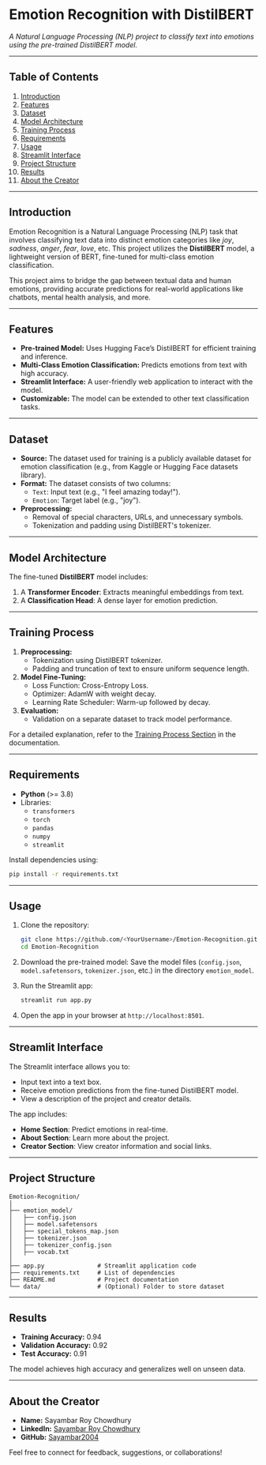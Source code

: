 # **Emotion Recognition with DistilBERT**

*A Natural Language Processing (NLP) project to classify text into emotions using the pre-trained DistilBERT model.*

---

## **Table of Contents**
1. [Introduction](#introduction)
2. [Features](#features)
3. [Dataset](#dataset)
4. [Model Architecture](#model-architecture)
5. [Training Process](#training-process)
6. [Requirements](#requirements)
7. [Usage](#usage)
8. [Streamlit Interface](#streamlit-interface)
9. [Project Structure](#project-structure)
10. [Results](#results)
11. [About the Creator](#about-the-creator)

---

## **Introduction**
Emotion Recognition is a Natural Language Processing (NLP) task that involves classifying text data into distinct emotion categories like *joy*, *sadness*, *anger*, *fear*, *love*, etc. This project utilizes the **DistilBERT** model, a lightweight version of BERT, fine-tuned for multi-class emotion classification.

This project aims to bridge the gap between textual data and human emotions, providing accurate predictions for real-world applications like chatbots, mental health analysis, and more.

---

## **Features**
- **Pre-trained Model:** Uses Hugging Face’s DistilBERT for efficient training and inference.
- **Multi-Class Emotion Classification:** Predicts emotions from text with high accuracy.
- **Streamlit Interface:** A user-friendly web application to interact with the model.
- **Customizable:** The model can be extended to other text classification tasks.

---

## **Dataset**
- **Source:** The dataset used for training is a publicly available dataset for emotion classification (e.g., from Kaggle or Hugging Face datasets library).
- **Format:** The dataset consists of two columns:
  - `Text`: Input text (e.g., "I feel amazing today!").
  - `Emotion`: Target label (e.g., "joy").
- **Preprocessing:**
  - Removal of special characters, URLs, and unnecessary symbols.
  - Tokenization and padding using DistilBERT's tokenizer.

---

## **Model Architecture**
The fine-tuned **DistilBERT** model includes:
1. A **Transformer Encoder**: Extracts meaningful embeddings from text.
2. A **Classification Head**: A dense layer for emotion prediction.

---

## **Training Process**
1. **Preprocessing:**
   - Tokenization using DistilBERT tokenizer.
   - Padding and truncation of text to ensure uniform sequence length.
2. **Model Fine-Tuning:**
   - Loss Function: Cross-Entropy Loss.
   - Optimizer: AdamW with weight decay.
   - Learning Rate Scheduler: Warm-up followed by decay.
3. **Evaluation:**
   - Validation on a separate dataset to track model performance.

For a detailed explanation, refer to the [Training Process Section](#training-process) in the documentation.

---

## **Requirements**
- **Python** (>= 3.8)
- Libraries:
  - `transformers`
  - `torch`
  - `pandas`
  - `numpy`
  - `streamlit`

Install dependencies using:  
```bash
pip install -r requirements.txt
```

---

## **Usage**
1. Clone the repository:
   ```bash
   git clone https://github.com/<YourUsername>/Emotion-Recognition.git
   cd Emotion-Recognition
   ```

2. Download the pre-trained model:
   Save the model files (`config.json`, `model.safetensors`, `tokenizer.json`, etc.) in the directory `emotion_model`.

3. Run the Streamlit app:
   ```bash
   streamlit run app.py
   ```

4. Open the app in your browser at `http://localhost:8501`.

---

## **Streamlit Interface**
The Streamlit interface allows you to:
- Input text into a text box.
- Receive emotion predictions from the fine-tuned DistilBERT model.
- View a description of the project and creator details.

The app includes:
- **Home Section**: Predict emotions in real-time.
- **About Section**: Learn more about the project.
- **Creator Section**: View creator information and social links.

---

## **Project Structure**
```
Emotion-Recognition/
│
├── emotion_model/
│   ├── config.json
│   ├── model.safetensors
│   ├── special_tokens_map.json
│   ├── tokenizer.json
│   ├── tokenizer_config.json
│   ├── vocab.txt
│
├── app.py               # Streamlit application code
├── requirements.txt     # List of dependencies
├── README.md            # Project documentation
└── data/                # (Optional) Folder to store dataset
```

---

## **Results**
- **Training Accuracy:** 0.94  
- **Validation Accuracy:** 0.92  
- **Test Accuracy:** 0.91  

The model achieves high accuracy and generalizes well on unseen data.

---

## **About the Creator**
- **Name:** Sayambar Roy Chowdhury  
- **LinkedIn:** [Sayambar Roy Chowdhury](https://www.linkedin.com/in/sayambar-roy-chowdhury)  
- **GitHub:** [Sayambar2004](https://github.com/Sayambar2004)  

Feel free to connect for feedback, suggestions, or collaborations!
